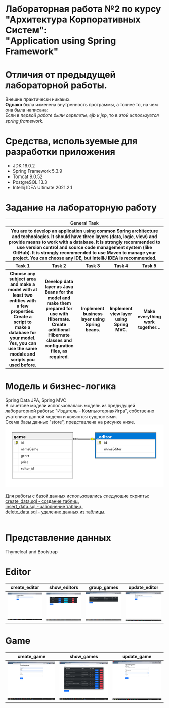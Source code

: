 # Лабораторная работа №2 по курсу<br>"Архитектура Корпоративных Систем":<br>"Application using Spring Framework"<br>

# Отличия от предыдущей лабораторной работы.
Внешне практически никаких.<br>**Однако** была изменена внутренность программы, а точнее то, на чем она была написана:<br>
Если в *первой работе были сервлеты, ejb и jsp*, то в _этой используется spring framework_.
# Средства, используемые для разработки приложения
* JDK 16.0.2
* Spring Framework 5.3.9
* Tomcat 9.0.52
* PostgreSQL 13.3
* Intellij IDEA Ultimate 2021.2.1

# Задание на лабораторную работу
<table>
    <thead>
        <tr>
            <th colspan = 5> General Task</th>
        </tr>
        <tr>
            <th colspan = 5> You are to develop an application using common Spring architecture and technologies. It should have three layers (data, logic, view) and provide means to work with a database. It is strongly recommended to use version control and source code management system (like GitHub). It is strongly recommended to use Maven to manage your project. You can choose any IDE, but IntelliJ IDEA is recommended.
 </th>
        </tr>
        <th>Task 1</th>       
        <th>Task 2</th> 
        <th>Task 3</th>
        <th>Task 4</th>       
        <th>Task 5</th>    
    </thead>
    <tbody>     
        <th> Choose any subject area and make a model with at least two entities with a few properties. Create a script to make a database for your model. Yes, you can use the same models and scripts you used before.
        </th> 
        <th> Develop data layer as Java Beans for the model and make them prepared for use with Hibernate. Create additional Hibernate classes and configuration files, as required.
        </th>
        <th> Implement business layer using Spring beans.
        </th>       
        <th> Implement view layer using Spring MVC.
        </th>
        <th> Make everything work together…
        </th>
    </tbody>
</table>


# Модель и бизнес-логика
Spring Data JPA, Spring MVC<br>
В качетсве модели использовалась модель из предыдущей лабораторной работы: "Издатель - КомпьютернаяИгра", собственно учатсники данной модели и являются сущностями.<br>
Схема базы данных "store", представлена на рисунке ниже.<br>
![Screenshot](images/model.png)<br><br>
Для работы с базой данных использовались следующие скрипты:<br>
<a href="https://github.com/Black-Viking-63/ESA_LabWork/blob/main/labwork2final/sql_script/create_data.sql">create_data.sql - создание таблиц.</a><br>
<a href="https://github.com/Black-Viking-63/ESA_LabWork/blob/main/labwork2final/sql_script/insert_data.sql">insert_data.sql - заполнение таблиц.</a><br>
<a href="https://github.com/Black-Viking-63/ESA_LabWork/blob/main/labwork2final/sql_script/create_data.sql">delete_data.sql - удаление данных из таблицы.</a><br><br>


# Представление данных
Thymeleaf and Bootstrap

# **Editor**
| create_editor | show_editors | group_games | update_editor |
| --- | --- | --- | --- |
| ![Screenshot](images/create_editor.png) | ![Screenshot](images/editors.png) | ![Screenshot](images/group_games.png) | ![Screenshot](images/upgate_editor.png) |

# **Game**
| create_game | show_games | update_game |
| --- | --- | --- |
| ![Screenshot](images/create_game.png) | ![Screenshot](images/games.png) | ![Screenshot](images/upgate_game.png) |
